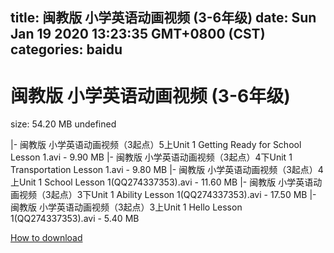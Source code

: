 
title: 闽教版 小学英语动画视频 (3-6年级)
date: Sun Jan 19 2020 13:23:35 GMT+0800 (CST)    
categories: baidu
---

# 闽教版 小学英语动画视频 (3-6年级)
size: 54.20 MB
 undefined
 
|- 闽教版 小学英语动画视频（3起点）5上Unit 1 Getting Ready for School Lesson 1.avi - 9.90 MB
|- 闽教版 小学英语动画视频（3起点）4下Unit 1 Transportation Lesson 1.avi - 9.80 MB
|- 闽教版 小学英语动画视频（3起点）4上Unit 1 School Lesson 1(QQ274337353).avi - 11.60 MB
|- 闽教版 小学英语动画视频（3起点）3下Unit 1 Ability Lesson 1(QQ274337353).avi - 17.50 MB
|- 闽教版 小学英语动画视频（3起点）3上Unit 1 Hello Lesson 1(QQ274337353).avi - 5.40 MB

[How to download](https://bpcam.bemobtrk.com/go/2ceec3aa-1ca2-46d6-b9ff-aaa5c184517c?jno=312)